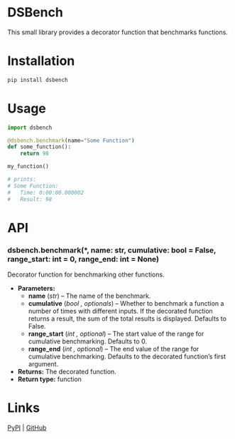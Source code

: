 <!-- DSBench documentation master file, created by
sphinx-quickstart on Thu Jan 18 00:07:13 2024.
You can adapt this file completely to your liking, but it should at least
contain the root `toctree` directive. -->

# DSBench

This small library provides a decorator function that benchmarks functions.

# Installation

```bash
pip install dsbench
```

# Usage

```python
import dsbench

@dsbench.benchmark(name="Some Function")
def some_function():
    return 98

my_function()

# prints:
# Some Function:
#   Time: 0:00:00.000002
#   Result: 98
```

# API

### dsbench.benchmark(\*, name: str, cumulative: bool = False, range_start: int = 0, range_end: int = None)

Decorator function for benchmarking other functions.

* **Parameters:**
  * **name** (*str*) – The name of the benchmark.
  * **cumulative** (*bool* *,* *optionals*) – Whether to benchmark a function a number of times with different inputs. If the decorated function returns a result, the sum of the total results is displayed. Defaults to False.
  * **range_start** (*int* *,* *optional*) – The start value of the range for cumulative benchmarking. Defaults to 0.
  * **range_end** (*int* *,* *optional*) – The end value of the range for cumulative benchmarking. Defaults to the decorated function’s first argument.
* **Returns:**
  The decorated function.
* **Return type:**
  function

# Links

[PyPI](https://pypi.org/project/dsbench/) | [GitHub](https://github.com/DemonicSavage/dsbench)
